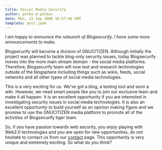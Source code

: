 ```yaml
---
title: Social Media Security
author: petko-d-petkov
date: Mon, 22 Sep 2008 10:57:46 GMT
template: post.jade
---
```


_I am happy to announce the relaunch of Blogsecurify. I have some more announcements to make._

Blogsecurify will become a division of GNUCITIZEN. Although initially the project was planned to tackle blog-only security issues, today Blogsecurify moves into the more main stream domain - the social media platforms. Therefore, Blogsecurify team will now test and research technologies outside of the blogsphere including things such as wikis, feeds, social networks and all other types of social media technologies.

This is a very exciting for us. We've got a blog, a testing tool and soon a wiki. However, we need smart people like you to join our exclusive team and make it all happen. It is an excellent opportunity if you are interested in investigating security issues in social media technologies. It is also an excellent opportunity to build yourself as an opinion making figure and we promise to use the GNUCITIZEN media platform to promote all of the activities of Blogsecurify tiger team.

So, if you have passion towards web security, you enjoy playing with Web2.0 technologies and you are open for new opportunities, do not hesitate to contact us from our [contact](http://www.gnucitizen.org/contact) page. This opportunity is very unique and extremely exciting. So what do you think?
